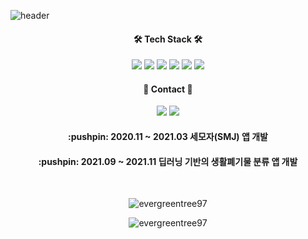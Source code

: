 ![header](https://capsule-render.vercel.app/api?type=slice&color=gradient&height=300&section=header&text=SangrokChoi&fontSize=80&fontColor=3C3A39)


<div align="center"><h4>🛠 Tech Stack 🛠</h4>
<img src="https://img.shields.io/badge/Android-11B48A?style=flat-square&logo=Android&logoColor=white&color=3DDC84"/></a>
<img src="https://img.shields.io/badge/Java-11B48A?style=flat-square&logo=Java&logoColor=white&color=007396"/></a>
<img src="https://img.shields.io/badge/Kotlin-11B48A?style=flat-square&logo=Kotlin&logoColor=white&color=7F52FF"/></a>
<img src="https://img.shields.io/badge/C-11B48A?style=flat-square&logo=C&logoColor=white&color=A8B9CC"/></a>
<img src="https://img.shields.io/badge/Git-11B48A?style=flat-square&logo=Git&logoColor=white&color=F05032"/></a>
<img src="https://img.shields.io/badge/C%2B%2B-11B48A?style=flat-square&logo=C%2B%2B&logoColor=white&color=00599C"/></a>
<h4>🤝 Contact 🤝</h4>
<a href = "https://www.instagram.com/evergreen_tree_97/">
  <img src="https://img.shields.io/badge/Instagram-11B48A?style=flat-square&logo=Instagram&logoColor=white&color=E4405F&link=https://www.instagram.com/evergreen_tree_97/"/></a>
<a href = "https://velog.io/@evergreen_tree/">
  <img src="https://img.shields.io/badge/Tech%20Blog-11B48A?style=flat-square&logo=Vimeo&logoColor=white&link=https://velog.io/@evergreen_tree/"/></a>
<h4>:pushpin: 2020.11 ~ 2021.03 세모자(SMJ) 앱 개발</h4>
<h4>:pushpin: 2021.09 ~ 2021.11 딥러닝 기반의 생활폐기물 분류 앱 개발</h4>
<br>
<p><img align="center" src="https://github-readme-stats.vercel.app/api/top-langs?username=evergreentree97&show_icons=true&locale=en&layout=compact" alt="evergreentree97" /></p>
<img align="center" src="https://github-readme-stats.vercel.app/api?username=evergreentree97&show_icons=true&locale=en" alt="evergreentree97" /></p>
</div>
